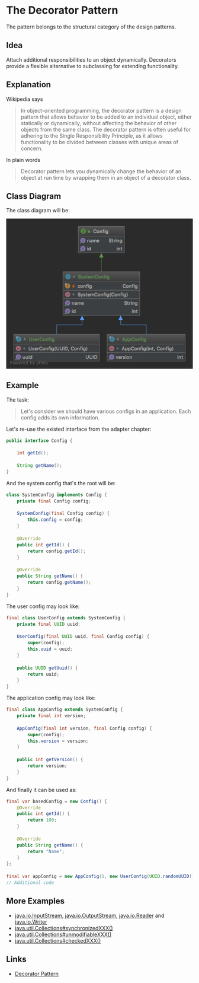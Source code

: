 # The Decorator Pattern

The pattern belongs to the structural category of the design patterns.

## Idea 

Attach additional responsibilities to an object dynamically. Decorators provide a flexible alternative to subclassing 
for extending functionality.

## Explanation

Wikipedia says

> In object-oriented programming, the decorator pattern is a design pattern that allows behavior to be added to 
an individual object, either statically or dynamically, without affecting the behavior of other objects from 
the same class. The decorator pattern is often useful for adhering to the Single Responsibility Principle, as it allows 
functionality to be divided between classes with unique areas of concern.

In plain words

> Decorator pattern lets you dynamically change the behavior of an object at run time by wrapping them in an object of 
a decorator class.

## Class Diagram

The class diagram will be:

![alt text](../etc/decorator.png "Decorator class diagram")

## Example

The task:

> Let's consider we should have various configs in an application. Each config adds its own information.

Let's re-use the existed interface from the adapter chapter:

```java
public interface Config {

    int getId();

    String getName();
}
```

And the system config that's the root will be:

```java
class SystemConfig implements Config {
    private final Config config;

    SystemConfig(final Config config) {
        this.config = config;
    }

    @Override
    public int getId() {
        return config.getId();
    }

    @Override
    public String getName() {
        return config.getName();
    }
}
```

The user config may look like:

```java
final class UserConfig extends SystemConfig {
    private final UUID uuid;

    UserConfig(final UUID uuid, final Config config) {
        super(config);
        this.uuid = uuid;
    }

    public UUID getUuid() {
        return uuid;
    }
}
```

The application config may look like:

```java
final class AppConfig extends SystemConfig {
    private final int version;

    AppConfig(final int version, final Config config) {
        super(config);
        this.version = version;
    }

    public int getVersion() {
        return version;
    }
}
```

And finally it can be used as:

```java
final var basedConfig = new Config() {
    @Override
    public int getId() {
        return 100;
    }

    @Override
    public String getName() {
        return "Name";
    }
};

final var appConfig = new AppConfig(1, new UserConfig(UUID.randomUUID(), new SystemConfig(basedConfig)));
// Additional code
```

## More Examples

* [java.io.InputStream](https://docs.oracle.com/en/java/javase/11/docs/api/java.base/java/io/InputStream.html), 
[java.io.OutputStream](https://docs.oracle.com/en/java/javase/11/docs/api/java.base/java/io/OutputStream.html),
 [java.io.Reader](https://docs.oracle.com/en/java/javase/11/docs/api/java.base/java/io/Reader.html) and 
 [java.io.Writer](https://docs.oracle.com/en/java/javase/11/docs/api/java.base/java/io/Writer.html)
* [java.util.Collections#synchronizedXXX()](https://docs.oracle.com/en/java/javase/11/docs/api/java.base/java/util/Collections.html#synchronizedCollection(java.util.Collection))
* [java.util.Collections#unmodifiableXXX()](https://docs.oracle.com/en/java/javase/11/docs/api/java.base/java/util/Collections.html#unmodifiableCollection(java.util.Collection))
* [java.util.Collections#checkedXXX()](https://docs.oracle.com/en/java/javase/11/docs/api/java.base/java/util/Collections.html#checkedCollection(java.util.Collection,java.lang.Class))
 
## Links

* [Decorator Pattern](https://en.wikipedia.org/wiki/Decorator_pattern)